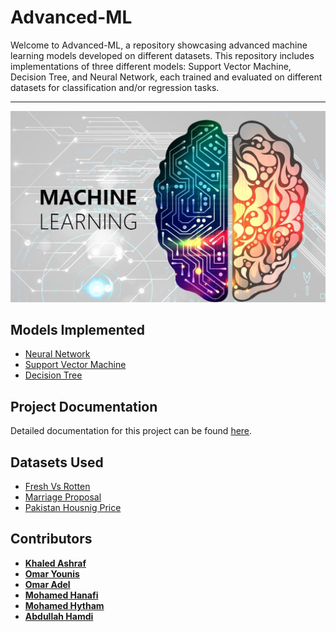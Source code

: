 # Advanced-ML
Welcome to Advanced-ML, a repository showcasing advanced machine learning models developed on different datasets. This repository includes implementations of three different models: Support Vector Machine, Decision Tree, and Neural Network, each trained and evaluated on different datasets for classification and/or regression tasks.

------------------------------------------------------------------------------------------------
![Project Logo](./Machine-Learning.jpg)

## Models Implemented

- [Neural Network](./NN)
- [Support Vector Machine](./SVM)
- [Decision Tree](./Decision%20Tree)

## Project Documentation

Detailed documentation for this project can be found [here](https://docs.google.com/document/d/1y9hp2C2JwGEn95T29iHW5vC2vGX6dBYJn3wSIW_IYMU/edit).


## Datasets Used

- [Fresh Vs Rotten](https://www.kaggle.com/datasets/alihasnainch/fruits-dataset-for-classification) 
- [Marriage Proposal](https://www.kaggle.com/datasets/anyasorc/marriage-proposal)
- [Pakistan Housnig Price](https://www.kaggle.com/datasets/jillanisofttech/pakistan-house-price-dataset) 


## Contributors
- [**Khaled Ashraf**](https://github.com/khaaaleed-5)
- [**Omar Younis**](https://github.com/oyounis19)
- [**Omar Adel**](https://github.com/omar55549)
- [**Mohamed Hanafi**](https://github.com/mohamedhanfi)
- [**Mohamed Hytham**](https://github.com/MedoHaytham)
- [**Abdullah Hamdi**](https://github.com/AbdullaAlshayeb)
